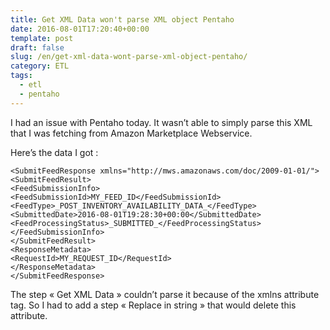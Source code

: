 ```yaml
---
title: Get XML Data won't parse XML object Pentaho
date: 2016-08-01T17:20:40+00:00
template: post
draft: false
slug: /en/get-xml-data-wont-parse-xml-object-pentaho/
category: ETL
tags:
  - etl
  - pentaho
---
```


I had an issue with Pentaho today. It wasn&rsquo;t able to simply parse this XML that I was fetching from Amazon Marketplace Webservice.

Here&rsquo;s the data I got :

```
<SubmitFeedResponse xmlns="http://mws.amazonaws.com/doc/2009-01-01/">
<SubmitFeedResult>
<FeedSubmissionInfo>
<FeedSubmissionId>MY_FEED_ID</FeedSubmissionId>
<FeedType>_POST_INVENTORY_AVAILABILITY_DATA_</FeedType>
<SubmittedDate>2016-08-01T19:28:30+00:00</SubmittedDate>
<FeedProcessingStatus>_SUBMITTED_</FeedProcessingStatus>
</FeedSubmissionInfo>
</SubmitFeedResult>
<ResponseMetadata>
<RequestId>MY_REQUEST_ID</RequestId>
</ResponseMetadata>
</SubmitFeedResponse>
```

The step « Get XML Data » couldn&rsquo;t parse it because of the xmlns attribute tag. So I had to add a step « Replace in string » that would delete this attribute.
